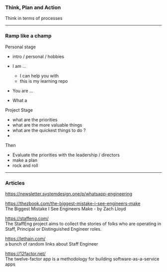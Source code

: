 ### Think, Plan and Action
Think in terms of processes

---

### Ramp like a champ

Personal stage
* intro / personal / hobbies
* I am ...
    * I can help you with
    * this is my learning repo

* You are ...
* What a

Project Stage
* what are the priorities
* what are the more valuable things
* what are the quickest things to do ?
*

Then
* Evaluate the priorities with the leadership / directors
* make a plan
* rock and roll

---

### Articles

https://newsletter.systemdesign.one/p/whatsapp-engineering


https://thezbook.com/the-biggest-mistake-i-see-engineers-make
<br>
The Biggest Mistake I See Engineers Make - by Zach Lloyd


https://staffeng.com/
<br>
The StaffEng project aims to collect the stories of folks who are operating in Staff,
Principal or Distinguished Engineer roles.


https://lethain.com/
<br>
a bunch of random links about Staff Engineer


https://12factor.net/
<br>
The twelve-factor app is a methodology for building software-as-a-service apps
